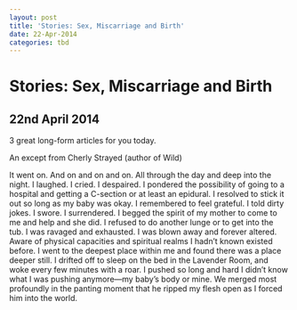 ```yaml
---
layout: post
title: 'Stories: Sex, Miscarriage and Birth'
date: 22-Apr-2014
categories: tbd
---
```


# Stories: Sex, Miscarriage and Birth

## 22nd April 2014

3 great long-form articles for you today.

An except from Cherly Strayed (author of Wild)

It went on. And on and on and on. All through the day and deep into the night. I laughed. I cried. I despaired. I pondered the possibility of going to a hospital and getting a C-section or at least an epidural. I resolved to stick it out so long as my baby was okay. I remembered to feel grateful. I told dirty jokes. I swore. I surrendered. I begged the spirit of my mother to come to me and help and she did. I refused to do another lunge or to get into the tub. I was ravaged and exhausted. I was blown away and forever altered. Aware of physical capacities and spiritual realms I hadn’t known existed before. I went to the deepest place within me and found there was a place deeper still. I drifted off to sleep on the bed in the Lavender Room,   and woke every few minutes with a roar. I pushed so long and hard I didn’t know what I was pushing anymore—my baby’s body or mine. We merged most profoundly in the panting moment that he ripped my flesh open as I forced him into the world.
